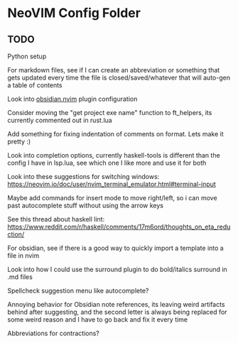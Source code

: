 # NeoVIM Config Folder
## TODO

Python setup

For markdown files, see if I can create an abbreviation or something that gets updated every time the file is closed/saved/whatever that will auto-gen a table of contents

Look into [obsidian.nvim](https://github.com/epwalsh/obsidian.nvim) plugin configuration

Consider moving the "get project exe name" function to ft_helpers, its currently commented out in rust.lua

Add something for fixing indentation of comments on format. Lets make it pretty :)

Look into completion options, currently haskell-tools is different than the config I have in lsp.lua, see which one I like more and use it for both

Look into these suggestions for switching windows: https://neovim.io/doc/user/nvim_terminal_emulator.html#terminal-input

Maybe add commands for insert mode to move right/left, so i can move past autocomplete stuff without using the arrow keys

See this thread about haskell lint: https://www.reddit.com/r/haskell/comments/17m6ord/thoughts_on_eta_reduction/

For obsidian, see if there is a good way to quickly import a template into a file in nvim

Look into how I could use the surround plugin to do bold/italics surround in .md files

Spellcheck suggestion menu like autocomplete?

Annoying behavior for Obsidian note references, its leaving weird artifacts behind after suggesting, and the second letter is always being replaced for some weird reason and I have to go back and fix it every time

Abbreviations for contractions?
